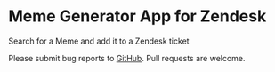 # Meme Generator App for Zendesk

Search for a Meme and add it to a Zendesk ticket

Please submit bug reports to [GitHub](https://github.com/adammw/zendesk-meme-generator-app/issues/new). Pull requests are welcome.


